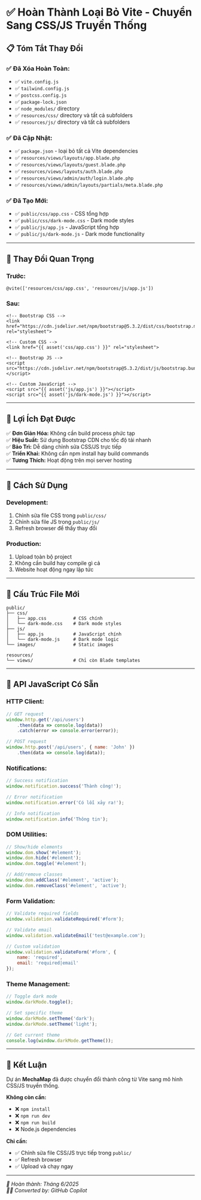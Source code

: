 # ✅ Hoàn Thành Loại Bỏ Vite - Chuyển Sang CSS/JS Truyền Thống

## 📋 **Tóm Tắt Thay Đổi**

### ✅ **Đã Xóa Hoàn Toàn:**
- ✅ `vite.config.js`
- ✅ `tailwind.config.js` 
- ✅ `postcss.config.js`
- ✅ `package-lock.json`
- ✅ `node_modules/` directory
- ✅ `resources/css/` directory và tất cả subfolders
- ✅ `resources/js/` directory và tất cả subfolders

### ✅ **Đã Cập Nhật:**
- ✅ `package.json` - loại bỏ tất cả Vite dependencies
- ✅ `resources/views/layouts/app.blade.php`
- ✅ `resources/views/layouts/guest.blade.php`
- ✅ `resources/views/layouts/auth.blade.php`
- ✅ `resources/views/admin/auth/login.blade.php`
- ✅ `resources/views/admin/layouts/partials/meta.blade.php`

### ✅ **Đã Tạo Mới:**
- ✅ `public/css/app.css` - CSS tổng hợp
- ✅ `public/css/dark-mode.css` - Dark mode styles
- ✅ `public/js/app.js` - JavaScript tổng hợp
- ✅ `public/js/dark-mode.js` - Dark mode functionality

---

## 🔄 **Thay Đổi Quan Trọng**

### **Trước:**
```blade
@vite(['resources/css/app.css', 'resources/js/app.js'])
```

### **Sau:**
```blade
<!-- Bootstrap CSS -->
<link href="https://cdn.jsdelivr.net/npm/bootstrap@5.3.2/dist/css/bootstrap.min.css" rel="stylesheet">

<!-- Custom CSS -->
<link href="{{ asset('css/app.css') }}" rel="stylesheet">

<!-- Bootstrap JS -->
<script src="https://cdn.jsdelivr.net/npm/bootstrap@5.3.2/dist/js/bootstrap.bundle.min.js"></script>

<!-- Custom JavaScript -->
<script src="{{ asset('js/app.js') }}"></script>
<script src="{{ asset('js/dark-mode.js') }}"></script>
```

---

## 🎯 **Lợi Ích Đạt Được**

✅ **Đơn Giản Hóa:** Không cần build process phức tạp  
✅ **Hiệu Suất:** Sử dụng Bootstrap CDN cho tốc độ tải nhanh  
✅ **Bảo Trì:** Dễ dàng chỉnh sửa CSS/JS trực tiếp  
✅ **Triển Khai:** Không cần npm install hay build commands  
✅ **Tương Thích:** Hoạt động trên mọi server hosting  

---

## 🚀 **Cách Sử Dụng**

### **Development:**
1. Chỉnh sửa file CSS trong `public/css/`
2. Chỉnh sửa file JS trong `public/js/`
3. Refresh browser để thấy thay đổi

### **Production:**
1. Upload toàn bộ project
2. Không cần build hay compile gì cả
3. Website hoạt động ngay lập tức

---

## 📁 **Cấu Trúc File Mới**

```
public/
├── css/
│   ├── app.css          # CSS chính
│   └── dark-mode.css    # Dark mode styles
├── js/
│   ├── app.js           # JavaScript chính  
│   └── dark-mode.js     # Dark mode logic
└── images/              # Static images

resources/
└── views/               # Chỉ còn Blade templates
```

---

## 🔧 **API JavaScript Có Sẵn**

### **HTTP Client:**
```javascript
// GET request
window.http.get('/api/users')
    .then(data => console.log(data))
    .catch(error => console.error(error));

// POST request
window.http.post('/api/users', { name: 'John' })
    .then(data => console.log(data));
```

### **Notifications:**
```javascript
// Success notification
window.notification.success('Thành công!');

// Error notification  
window.notification.error('Có lỗi xảy ra!');

// Info notification
window.notification.info('Thông tin');
```

### **DOM Utilities:**
```javascript
// Show/hide elements
window.dom.show('#element');
window.dom.hide('#element');
window.dom.toggle('#element');

// Add/remove classes
window.dom.addClass('#element', 'active');
window.dom.removeClass('#element', 'active');
```

### **Form Validation:**
```javascript
// Validate required fields
window.validation.validateRequired('#form');

// Validate email
window.validation.validateEmail('test@example.com');

// Custom validation
window.validation.validateForm('#form', {
    name: 'required',
    email: 'required|email'
});
```

### **Theme Management:**
```javascript
// Toggle dark mode
window.darkMode.toggle();

// Set specific theme
window.darkMode.setTheme('dark');
window.darkMode.setTheme('light');

// Get current theme
console.log(window.darkMode.getTheme());
```

---

## 🎉 **Kết Luận**

Dự án **MechaMap** đã được chuyển đổi thành công từ Vite sang mô hình CSS/JS truyền thống. 

**Không còn cần:**
- ❌ `npm install`
- ❌ `npm run dev`
- ❌ `npm run build`
- ❌ Node.js dependencies

**Chỉ cần:**
- ✅ Chỉnh sửa file CSS/JS trực tiếp trong `public/`
- ✅ Refresh browser
- ✅ Upload và chạy ngay

---

*📅 Hoàn thành: Tháng 6/2025*  
*👨‍💻 Converted by: GitHub Copilot*
